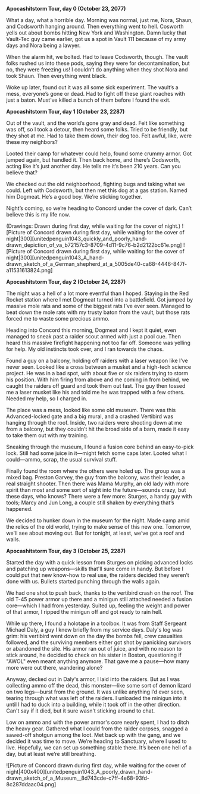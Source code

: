 **Apocashitstorm Tour, day 0 (October 23, 2077)**

What a day, what a horrible day. Morning was normal, just me, Nora, Shaun, and Codsworth hanging around. Then everything went to hell. Cosworth yells out about bombs hitting New York and Washington. Damn lucky that Vault-Tec guy came earlier, got us a spot in Vault 111 because of my army days and Nora being a lawyer.

When the alarm hit, we bolted. Had to leave Codsworth, though. The vault folks rushed us into these pods, saying they were for decontamination, but no, they were freezing us! I couldn’t do anything when they shot Nora and took Shaun. Then everything went black.

Woke up later, found out it was all some sick experiment. The vault’s a mess, everyone’s gone or dead. Had to fight off these giant roaches with just a baton. Must’ve killed a bunch of them before I found the exit.

**Apocashitstorm Tour, day 1 (October 23, 2287)**

Out of the vault, and the world’s gone gray and dead. Felt like something was off, so I took a detour, then heard some folks. Tried to be friendly, but they shot at me. Had to take them down, their dog too. Felt awful, like, were these my neighbors?

Looted their camp for whatever could help, found some crummy armor. Got jumped again, but handled it. Then back home, and there’s Codsworth, acting like it’s just another day. He tells me it’s been 210 years. Can you believe that?

We checked out the old neighborhood, fighting bugs and taking what we could. Left with Codsworth, but then met this dog at a gas station. Named him Dogmeat. He’s a good boy. We’re sticking together.

Night’s coming, so we’re heading to Concord under the cover of dark. Can’t believe this is my life now.

(Drawings: Drawn during first day, while waiting for the cover of night.)
![Picture of Concord drawn during first day, while waiting for the cover of night|300][unitedpenguin1043_quickly_and_poorly_hand-drawn_depiction_of_va_b72157c3-8709-4d11-9c76-b2d2122bc61e.png] ![Picture of Concord drawn during first day, while waiting for the cover of night|300][unitedpenguin1043_A_hand-drawn_sketch_of_a_German_shepherd_at_a_5005de40-ca68-4446-847f-a11531613824.png]

**Apocashitstorm Tour, day 2 (October 24, 2287)**

The night was a hell of a lot more eventful than I hoped. Staying in the Red Rocket station where I met Dogmeat turned into a battlefield. Got jumped by massive mole rats and some of the biggest rats I’ve ever seen. Managed to beat down the mole rats with my trusty baton from the vault, but those rats forced me to waste some precious ammo.

Heading into Concord this morning, Dogmeat and I kept it quiet, even managed to sneak past a raider scout armed with just a pool cue. Then heard this massive firefight happening not too far off. Someone was yelling for help. My old instincts took over, and I ran towards the chaos.

Found a guy on a balcony, holding off raiders with a laser weapon like I’ve never seen. Looked like a cross between a musket and a high-tech science project. He was in a bad spot, with about five or six raiders trying to storm his position. With him firing from above and me coming in from behind, we caught the raiders off guard and took them out fast. The guy then tossed me a laser musket like his and told me he was trapped with a few others. Needed my help, so I charged in.

The place was a mess, looked like some old museum. There was this Advanced-locked gate and a big mural, and a crashed Vertibird was hanging through the roof. Inside, two raiders were shooting down at me from a balcony, but they couldn’t hit the broad side of a barn, made it easy to take them out with my training.

Sneaking through the museum, I found a fusion core behind an easy-to-pick lock. Still had some juice in it—might fetch some caps later. Looted what I could—ammo, scrap, the usual survival stuff.

Finally found the room where the others were holed up. The group was a mixed bag. Preston Garvey, the guy from the balcony, was their leader, a real straight shooter. Then there was Mama Murphy, an old lady with more spirit than most and some sort of sight into the future—sounds crazy, but these days, who knows? There were a few more: Sturges, a handy guy with tools; Marcy and Jun Long, a couple still shaken by everything that’s happened.

We decided to hunker down in the museum for the night. Made camp amid the relics of the old world, trying to make sense of this new one. Tomorrow, we'll see about moving out. But for tonight, at least, we’ve got a roof and walls.

**Apocashitstorm Tour, day 3 (October 25, 2287)**

Started the day with a quick lesson from Sturges on picking advanced locks and patching up weapons—skills that'll sure come in handy. But before I could put that new know-how to real use, the raiders decided they weren’t done with us. Bullets started punching through the walls again.

We had one shot to push back, thanks to the vertibird crash on the roof. The old T-45 power armor up there and a minigun still attached needed a fusion core—which I had from yesterday. Suited up, feeling the weight and power of that armor, I ripped the minigun off and got ready to rain hell.

While up there, I found a holotape in a toolbox. It was from Staff Sergeant Michael Daly, a guy I knew briefly from my service days. Daly's log was grim: his vertibird went down on the day the bombs fell, crew casualties followed, and the surviving members either got shot by panicking survivors or abandoned the site. His armor ran out of juice, and with no reason to stick around, he decided to check on his sister in Boston, questioning if "AWOL" even meant anything anymore. That gave me a pause—how many more were out there, wandering alone?

Anyway, decked out in Daly's armor, I laid into the raiders. But as I was collecting ammo off the dead, this monster—like some sort of demon lizard on two legs—burst from the ground. It was unlike anything I’d ever seen, tearing through what was left of the raiders. I unloaded the minigun into it until I had to duck into a building, while it took off in the other direction. Can't say if it died, but it sure wasn’t sticking around to chat.

Low on ammo and with the power armor's core nearly spent, I had to ditch the heavy gear. Gathered what I could from the raider corpses, snagged a sawed-off shotgun among the loot. Met back up with the gang, and we decided it was time to move. We’re heading to Sanctuary, where I used to live. Hopefully, we can set up something stable there. It’s been one hell of a day, but at least we’re still breathing.

![Picture of Concord drawn during first day, while waiting for the cover of night|400x400][unitedpenguin1043_A_poorly_drawn_hand-drawn_sketch_of_a_Museum__8d743cde-c7ff-4e68-93fd-8c287ddaac04.png]

